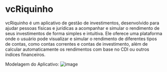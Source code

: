 # vcRiquinho

vcRiquinho é um aplicativo de gestão de investimentos, desenvolvido para ajudar pessoas físicas e jurídicas a acompanhar e simular o rendimento de seus investimentos de forma simples e intuitiva. Ele oferece uma plataforma onde o usuário pode visualizar e simular o rendimento de diferentes tipos de contas, como contas correntes e contas de investimento, além de calcular automaticamente os rendimentos com base no CDI ou outros índices financeiros.

Modelagem do Aplicativo:
![image](https://github.com/user-attachments/assets/cce26d9c-0caf-4825-a4f7-dd707c1bfadb)

